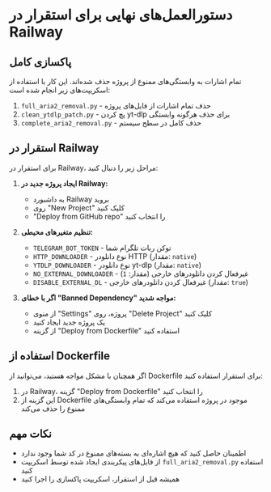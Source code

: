 # دستورالعمل‌های نهایی برای استقرار در Railway

## پاکسازی کامل

تمام اشارات به وابستگی‌های ممنوع از پروژه حذف شده‌اند. این کار با استفاده از اسکریپت‌های زیر انجام شده است:

1. `full_aria2_removal.py` - حذف تمام اشارات از فایل‌های پروژه
2. `clean_ytdlp_patch.py` - پچ کردن yt-dlp برای حذف هرگونه وابستگی
3. `complete_aria2_removal.py` - حذف کامل در سطح سیستم

## استقرار در Railway

برای استقرار در Railway، مراحل زیر را دنبال کنید:

1. **ایجاد پروژه جدید در Railway:**
   - به داشبورد Railway بروید
   - روی "New Project" کلیک کنید
   - "Deploy from GitHub repo" را انتخاب کنید

2. **تنظیم متغیرهای محیطی:**
   - `TELEGRAM_BOT_TOKEN` - توکن ربات تلگرام شما
   - `HTTP_DOWNLOADER` - نوع دانلودر HTTP (مقدار: `native`)
   - `YTDLP_DOWNLOADER` - نوع دانلودر yt-dlp (مقدار: `native`)
   - `NO_EXTERNAL_DOWNLOADER` - غیرفعال کردن دانلودرهای خارجی (مقدار: `1`)
   - `DISABLE_EXTERNAL_DL` - غیرفعال کردن دانلودرهای خارجی (مقدار: `true`)

3. **اگر با خطای "Banned Dependency" مواجه شدید:**
   - از منوی "Settings" پروژه، روی "Delete Project" کلیک کنید
   - یک پروژه جدید ایجاد کنید
   - از گزینه "Deploy from Dockerfile" استفاده کنید

## استفاده از Dockerfile

اگر همچنان با مشکل مواجه هستید، می‌توانید از Dockerfile برای استقرار استفاده کنید:

1. در Railway، گزینه "Deploy from Dockerfile" را انتخاب کنید
2. این گزینه از Dockerfile موجود در پروژه استفاده می‌کند که تمام وابستگی‌های ممنوع را حذف می‌کند

## نکات مهم

- اطمینان حاصل کنید که هیچ اشاره‌ای به بسته‌های ممنوع در کد شما وجود ندارد
- از فایل‌های پیکربندی ایجاد شده توسط اسکریپت `full_aria2_removal.py` استفاده کنید
- همیشه قبل از استقرار، اسکریپت پاکسازی را اجرا کنید
